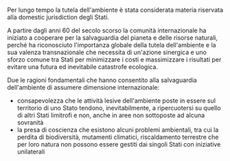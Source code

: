 Per lungo tempo la tutela dell'ambiente è stata considerata materia riservata alla domestic jurisdiction degli Stati.

A partire dagli anni 60 del secolo scorso la comunità internazionale ha iniziato a cooperare per la salvaguardia del pianeta e delle risorse naturali, perché ha riconosciuto l'importanza globale della tutela dell'ambiente e la sua valenza transnazionale che necessita di un'azione sinergica e uno sforzo comune tra Stati per minimizzare i costi e massimizzare i risultati per evitare una futura ed inevitabile catastrofe ecologica.

Due le ragioni fondamentali che hanno consentito alla salvaguardia dell'ambiente di assumere dimensione internazionale:
- consapevolezza che le attività lesive dell'ambiente poste in essere sul territorio di uno Stato tendono, inevitabilmente, a ripercuotersi su quello di altri Stati limitrofi e non, anche in aree non sottoposte ad alcuna sovranità
- la presa di coscienza che esistono alcuni problemi ambientali, tra cui la perdita di biodiversità, mutamenti climatici, riscaldamento terrestre che per loro natura non possono essere gestiti dai singoli Stati con iniziative unilaterali